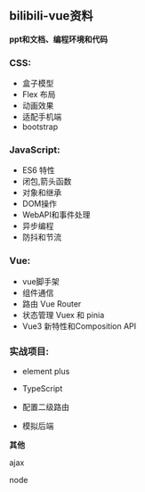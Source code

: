 ## bilibili-vue资料

**ppt和文档、编程环境和代码**

### CSS:
- 盒子模型
- Flex 布局
- 动画效果
- 适配手机端
- bootstrap

### JavaScript:

- ES6 特性
- 闭包,箭头函数
- 对象和继承
- DOM操作
- WebAPI和事件处理
- 异步编程
- 防抖和节流

### Vue:
- vue脚手架
- 组件通信
- 路由 Vue Router
- 状态管理 Vuex 和 pinia
- Vue3 新特性和Composition API

### 实战项目:
- element plus

- TypeScript

- 配置二级路由

- 模拟后端

  



**其他**

ajax

node
